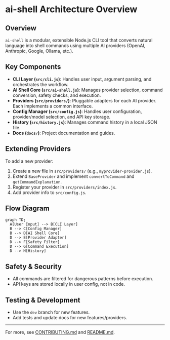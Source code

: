 # ai-shell Architecture Overview

## Overview

`ai-shell` is a modular, extensible Node.js CLI tool that converts natural language into shell commands using multiple AI providers (OpenAI, Anthropic, Google, Ollama, etc.).

## Key Components

- **CLI Layer (`src/cli.js`)**: Handles user input, argument parsing, and orchestrates the workflow.
- **AI Shell Core (`src/ai-shell.js`)**: Manages provider selection, command conversion, safety checks, and execution.
- **Providers (`src/providers/`)**: Pluggable adapters for each AI provider. Each implements a common interface.
- **Config Manager (`src/config.js`)**: Handles user configuration, provider/model selection, and API key storage.
- **History (`src/history.js`)**: Manages command history in a local JSON file.
- **Docs (`docs/`)**: Project documentation and guides.

## Extending Providers

To add a new provider:
1. Create a new file in `src/providers/` (e.g., `myprovider-provider.js`).
2. Extend `BaseProvider` and implement `convertToCommand` and `getCommandExplanation`.
3. Register your provider in `src/providers/index.js`.
4. Add provider info to `src/config.js`.

## Flow Diagram

```mermaid
graph TD;
  A[User Input] --> B[CLI Layer]
  B --> C[Config Manager]
  B --> D[AI Shell Core]
  D --> E[Provider Adapter]
  D --> F[Safety Filter]
  D --> G[Command Execution]
  D --> H[History]
```

## Safety & Security
- All commands are filtered for dangerous patterns before execution.
- API keys are stored locally in user config, not in code.

## Testing & Development
- Use the `dev` branch for new features.
- Add tests and update docs for new features/providers.

---

For more, see [CONTRIBUTING.md](../CONTRIBUTING.md) and [README.md](../README.md). 